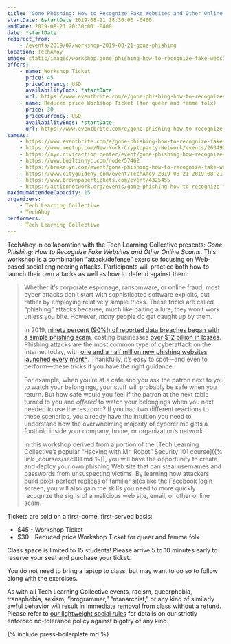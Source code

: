 ```yaml
---
title: "Gone Phishing: How to Recognize Fake Websites and Other Online Scams"
startDate: &startDate 2019-08-21 18:30:00 -0400
endDate: 2019-08-21 20:30:00 -0400
date: *startDate
redirect_from:
    - /events/2019/07/workshop-2019-08-21-gone-phishing
location: TechAhoy
image: static/images/workshop.gone-phishing-how-to-recognize-fake-websites-and-other-online-scams.blue.rectangle.png
offers:
    - name: Workshop Ticket
      price: 45
      priceCurrency: USD
      availabilityEnds: *startDate
      url: https://www.eventbrite.com/e/gone-phishing-how-to-recognize-fake-websites-and-other-online-scams-tickets-66489978315
    - name: Reduced price Workshop Ticket (for queer and femme folx)
      price: 30
      priceCurrency: USD
      availabilityEnds: *startDate
      url: https://www.eventbrite.com/e/gone-phishing-how-to-recognize-fake-websites-and-other-online-scams-tickets-66489978315
sameAs:
    - https://www.eventbrite.com/e/gone-phishing-how-to-recognize-fake-websites-and-other-online-scams-tickets-66489978315
    - https://www.meetup.com/New-York-Cryptoparty-Network/events/263492243/
    - https://nyc.civicaction.center/event/gone-phishing-how-recognize-fake-websites-and-other-online-scams
    - https://www.builtinnyc.com/node/57462
    - https://brokelyn.com/event/gone-phishing-how-to-recognize-fake-websites-and-other-online-scams/
    - https://www.cityguideny.com/event/TechAhoy-2019-08-21-2019-08-21
    - https://www.brownpapertickets.com/event/4325455
    - https://actionnetwork.org/events/gone-phishing-how-to-recognize-fake-websites-and-other-online-scams
maximumAttendeeCapacity: 15
organizers:
    - Tech Learning Collective
    - TechAhoy
performers:
    - Tech Learning Collective
---
```


TechAhoy in collaboration with the Tech Learning Collective presents: *Gone Phishing: How to Recognize Fake Websites and Other Online Scams*. This workshop is a combination &ldquo;attack/defense&rdquo; exercise focusing on Web-based social engineering attacks. Participants will practice both how to launch their own attacks as well as how to defend against them:

> Whether it&rsquo;s corporate espionage, ransomware, or online fraud, most cyber attacks don&rsquo;t start with sophisticated software exploits, but rather by employing relatively simple tricks. These tricks are called &ldquo;phishing&rdquo; attacks because, much like baiting a lure, they won&rsquo;t work unless you bite. However, <em>many</em> people do get caught up by them.
>
> In 2019, [ninety percent (90%!) of reported data breaches began with a simple phishing scam](https://retruster.com/blog/2019-phishing-and-email-fraud-statistics.html), costing businesses [over $12 billion in losses](https://retruster.com/blog/2019-phishing-and-email-fraud-statistics.html). Phishing attacks are the most common type of cyberattack on the Internet today, with [one and a half million new phishing websites launched every month](https://www.webroot.com/us/en/about/press-room/releases/nearly-15-million-new-phishing-sites). Thankfully, it&rsquo;s easy to spot—and even to perform—these tricks if you have the right guidance.
>
> For example, when you&rsquo;re at a cafe and you ask the patron next to you to watch your belongings, your stuff will probably be safe when you return. But how safe would you feel if the patron at the next table turned to you and *offered* to watch your belongings when you next needed to use the restroom? If you had two different reactions to these scenarios, you already have the intuition you need to understand how the overwhelming majority of cybercrime gets a foothold inside your company, home, or organization&rsquo;s network.
>
> In this workshop derived from a portion of the [Tech Learning Collective&rsquo;s popular &ldquo;Hacking with Mr. Robot&rdquo; Security 101 course]({% link _courses/sec101.md %}), you will have the opportunity to create and deploy your own phishing Web site that can steal usernames and passwords from unsuspecting victims. By learning how attackers build pixel-perfect replicas of familiar sites like the Facebook login screen, you will also gain the skills you need to more quickly recognize the signs of a malicious web site, email, or other online scam.

Tickets are sold on a first-come, first-served basis:

* $45 - Workshop Ticket
* $30 - Reduced price Workshop Ticket for queer and femme folx

Class space is limited to 15 students! Please arrive 5 to 10 minutes early to reserve your seat and purchase your ticket.

You do not need to bring a laptop to class, but may want to do so to follow along with the exercises.

As with all Tech Learning Collective events, racism, queerphobia, transphobia, sexism, “brogrammer,” “manarchist,” or any kind of similarly awful behavior *will* result in immediate removal from class without a refund. Please refer to [our lightweight social rules](https://github.com/AnarchoTechNYC/meta/wiki/Social-rules) for details on our strictly enforced no-tolerance policy against bigotry of any kind.

{% include press-boilerplate.md %}
